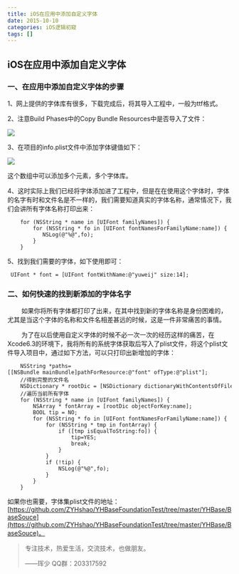 ```yaml
---
title: iOS在应用中添加自定义字体
date: 2015-10-10
categories: iOS逻辑初窥
tags: []
---
```

## iOS在应用中添加自定义字体

### 一、在应用中添加自定义字体的步骤

1、网上提供的字体库有很多，下载完成后，将其导入工程中，一般为ttf格式。

2、注意Build Phases中的Copy Bundle Resources中是否导入了文件：

![](http://static.oschina.net/uploads/space/2015/1010/100447_fprW_2340880.png)

3、在项目的info.plist文件中添加字体键值如下：

![](http://static.oschina.net/uploads/space/2015/1010/101922_EqLJ_2340880.png)

这个数组中可以添加多个元素，多个字体库。

4、这时实际上我们已经将字体添加进了工程中，但是在在使用这个字体时，字体的名字有时和文件名是不一样的，我们需要知道真实的字体名称，通常情况下，我们会讲所有字体名称打印出来：

```
    for (NSString * name in [UIFont familyNames]) {
        for (NSString * fo in [UIFont fontNamesForFamilyName:name]) {
           NSLog(@"%@",fo);
        }
    }
```

5、找到我们需要的字体，如下使用即可：

```
 UIFont * font = [UIFont fontWithName:@"yuweij" size:14];
```

### 二、如何快速的找到新添加的字体名字

        如果你将所有字体都打印了出来，在其中找到新的字体名称是身份困难的，尤其是当这个字体的名称和文件名相差甚远的时候，这是一件非常痛苦的事情。

        为了在以后使用自定义字体的时候不必一次一次的经历这样的痛苦，在Xcode6.3的环境下，我将所有的系统字体获取后写入了plist文件，将这个plist文件导入项目中，通过如下方法，可以只打印出新增加的字体：

```
    NSString *paths=[[NSBundle mainBundle]pathForResource:@"font" ofType:@"plist"];
    //得到完整的文件名
    NSDictionary * rootDic = [NSDictionary dictionaryWithContentsOfFile:paths];
    //遍历当前所有字体
    for (NSString * name in [UIFont familyNames]) {
        NSArray * fontArray = [rootDic objectForKey:name];
        BOOL tip = NO;
        for (NSString * fo in [UIFont fontNamesForFamilyName:name]) {
            for (NSString * tmp in fontArray) {
                if ([tmp isEqualToString:fo]) {
                    tip=YES;
                    break;
                }
            }
            if (!tip) {
                NSLog(@"%@",fo);
            }
        }
    }
```

如果你也需要，字体集plist文件的地址：[https://github.com/ZYHshao/YHBaseFoundationTest/tree/master/YHBase/BaseSouce](https://github.com/ZYHshao/YHBaseFoundationTest/tree/master/YHBase/BaseSouce)。

> 专注技术，热爱生活，交流技术，也做朋友。
> 
> ——珲少 QQ群：203317592
